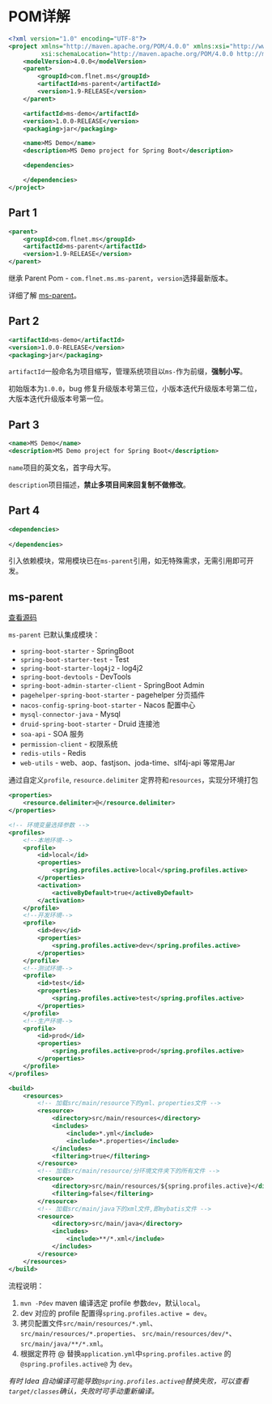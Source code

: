 # POM详解

```xml
<?xml version="1.0" encoding="UTF-8"?>
<project xmlns="http://maven.apache.org/POM/4.0.0" xmlns:xsi="http://www.w3.org/2001/XMLSchema-instance"
         xsi:schemaLocation="http://maven.apache.org/POM/4.0.0 http://maven.apache.org/xsd/maven-4.0.0.xsd">
    <modelVersion>4.0.0</modelVersion>
    <parent>
        <groupId>com.flnet.ms</groupId>
        <artifactId>ms-parent</artifactId>
        <version>1.9-RELEASE</version>
    </parent>

    <artifactId>ms-demo</artifactId>
    <version>1.0.0-RELEASE</version>
    <packaging>jar</packaging>

    <name>MS Demo</name>
    <description>MS Demo project for Spring Boot</description>

    <dependencies>

    </dependencies>
</project>
```

## Part 1

```xml
<parent>
    <groupId>com.flnet.ms</groupId>
    <artifactId>ms-parent</artifactId>
    <version>1.9-RELEASE</version>
</parent>
```

继承 Parent Pom - `com.flnet.ms.ms-parent`，`version`选择最新版本。

详细了解 [ms-parent](#ms-parent)。

## Part 2

```xml
<artifactId>ms-demo</artifactId>
<version>1.0.0-RELEASE</version>
<packaging>jar</packaging>
```

`artifactId`一般命名为项目缩写，管理系统项目以`ms-`作为前缀，**强制小写**。

初始版本为`1.0.0`，bug 修复升级版本号第三位，小版本迭代升级版本号第二位，大版本迭代升级版本号第一位。

## Part 3

```xml
<name>MS Demo</name>
<description>MS Demo project for Spring Boot</description>
```

`name`项目的英文名，首字母大写。

`description`项目描述，**禁止多项目间来回复制不做修改**。

## Part 4

```xml
<dependencies>
    
</dependencies>
```

引入依赖模块，常用模块已在`ms-parent`引用，如无特殊需求，无需引用即可开发。

## ms-parent

[查看源码](https://gogs.tvflnet.com/flw_tv/SpringBoot-Maven-Parent/src/master/Flnet-ManageSystem/pom.xml)

`ms-parent` 已默认集成模块：

* `spring-boot-starter` - SpringBoot
* `spring-boot-starter-test` - Test 
* `spring-boot-starter-log4j2` - log4j2
* `spring-boot-devtools` - DevTools
* `spring-boot-admin-starter-client` - SpringBoot Admin
* `pagehelper-spring-boot-starter` - pagehelper 分页插件
* `nacos-config-spring-boot-starter` - Nacos 配置中心
* `mysql-connector-java` - Mysql
* `druid-spring-boot-starter` - Druid 连接池
* `soa-api` - SOA 服务
* `permission-client` - 权限系统
* `redis-utils` - Redis
* `web-utils` -  web、aop、fastjson、joda-time、slf4j-api 等常用Jar

通过自定义`profile`, `resource.delimiter` 定界符和`resources`，实现分环境打包

```xml
<properties>
    <resource.delimiter>@</resource.delimiter>
</properties>

<!-- 环境变量选择参数 -->
<profiles>
    <!--本地环境-->
    <profile>
        <id>local</id>
        <properties>
            <spring.profiles.active>local</spring.profiles.active>
        </properties>
        <activation>
            <activeByDefault>true</activeByDefault>
        </activation>
    </profile>
    <!--开发环境-->
    <profile>
        <id>dev</id>
        <properties>
            <spring.profiles.active>dev</spring.profiles.active>
        </properties>
    </profile>
    <!--测试环境-->
    <profile>
        <id>test</id>
        <properties>
            <spring.profiles.active>test</spring.profiles.active>
        </properties>
    </profile>
    <!--生产环境-->
    <profile>
        <id>prod</id>
        <properties>
            <spring.profiles.active>prod</spring.profiles.active>
        </properties>
    </profile>
</profiles>

<build>
    <resources>
        <!-- 加载src/main/resource下的yml、properties文件 -->
        <resource>
            <directory>src/main/resources</directory>
            <includes>
                <include>*.yml</include>
                <include>*.properties</include>
            </includes>
            <filtering>true</filtering>
        </resource>
        <!-- 加载src/main/resource/分环境文件夹下的所有文件 -->
        <resource>
            <directory>src/main/resources/${spring.profiles.active}</directory>
            <filtering>false</filtering>
        </resource>
        <!-- 加载src/main/java下的xml文件,即mybatis文件 -->
        <resource>
            <directory>src/main/java</directory>
            <includes>
                <include>**/*.xml</include>
            </includes>
        </resource>
    </resources>
</build>
```

流程说明：

1. `mvn -Pdev` maven 编译选定 profile 参数`dev`，默认`local`。
2. dev 对应的 profile 配置得`spring.profiles.active = dev`。
3. 拷贝配置文件`src/main/resources/*.yml`、 `src/main/resources/*.properties`、 `src/main/resources/dev/*`、 `src/main/java/**/*.xml`。
4. 根据定界符 @ 替换`application.yml`中`spring.profiles.active` 的 `@spring.profiles.active@` 为 `dev`。

*有时 Idea 自动编译可能导致`@spring.profiles.active@`替换失败，可以查看`target/classes`确认，失败时可手动重新编译。*



















